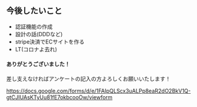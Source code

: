 ## 今後したいこと

- 認証機能の作成
- 設計の話(DDDなど)
- stripe決済でECサイトを作る
- LT(コロナよ去れ)

>>>

#### ありがとうございました！


>>>

差し支えなければアンケートの記入の方よろしくお願いいたします！

https://docs.google.com/forms/d/e/1FAIpQLScx3uALPp8eaR2dO2BkV1Q-gtCJIUAsKTyUu81fE7okbcooOw/viewform